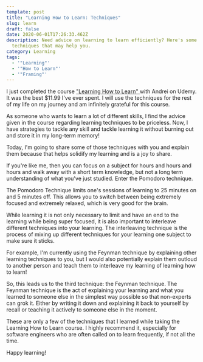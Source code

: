 ```yaml
---
template: post
title: "Learning How to Learn: Techniques"
slug: learn
draft: false
date: 2020-06-01T17:26:33.462Z
description: Need advice on learning to learn efficiently? Here's some
  techniques that may help you.
category: Learning
tags:
  - '"Learning"'
  - '"How to Learn"'
  - '"Framing"'
---
```

I just completed the course <a href="https://www.udemy.com/course/learning-to-learn-efficient-learning-zero-to-mastery/learn/lecture/17817730?start=0#overview">"Learning How to Learn" </a>with Andrei on Udemy. It was the best $11.99 I've ever spent. I will use the techniques for the rest of my life on my journey and am infinitely grateful for this course. 

As someone who wants to learn a lot of different skills, I find the advice given in the course regarding learning techniques to be priceless. Now, I have strategies to tackle any skill and tackle learning it without burning out and store it in my long-term memory! 

Today, I'm going to share some of those techniques with you and explain them because that helps solidify my learning and is a joy to share. 

If you're like me, then you can focus on a subject for hours and hours and hours and walk away with a short term knowledge, but not a long term understanding of what you've just studied. Enter the Pomodoro technique.

The Pomodoro Technique limits one's sessions of learning to 25 minutes on and 5 minutes off. This allows you to switch between being extremely focused and extremely relaxed, which is very good for the brain. 

While learning it is not only necessary to limit and have an end to the learning while being super focused, it is also important to interleave different techniques into your learning. The interleaving technique is the process of mixing up different techniques for your learning one subject to make sure it sticks. 

For example, I'm currently using the Feynman technique by explaining other learning techniques to you, but I would also potentially explain them outloud to another person and teach them to interleave my learning of learning how to learn! 

So, this leads us to the third technique: the Feynman technique. The Feynman technique is the act of explaining your learning and what you learned to someone else in the simplest way possible so that non-experts can grok it. Either by writing it down and explaining it back to yourself by recall or teaching it actively to someone else in the moment. 

These are only a few of the techniques that I learned while taking the Learning How to Learn course. I highly recommend it, especially for software engineers who are often called on to learn frequently, if not all the time.  

Happy learning!